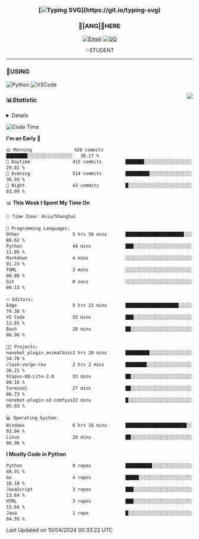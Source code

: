 <div align="center">


### [![Typing SVG](https://readme-typing-svg.herokuapp.com?size=25&duration=2500&color=8C43EA&vCenter=true&width=200&height=40&lines=%F0%9F%8C%B1ANGJustinl%F0%9F%8C%B1+!)](https://git.io/typing-svg)


### 🥛|**ANG**|🥛HERE



[![Email](https://img.shields.io/badge/Email-ANGJustin@163.com-6A5ACD?style=flat-square&logoColor=fff)](mailto:ANGJustinl@163.com)
[![QQ](https://img.shields.io/badge/QQ-77139032-98FB98?style=flat-square&logoColor=fff)](https://qm.qq.com/cgi-bin/qm/qr?k=mcs-cON_aPNfc3hO8-H7lWJHDX-5nKr7&noverify=0)




✨STUDENT 

</div>

---

### 🎨USING

![Python](https://img.shields.io/badge/-Python-blue?style=flat-square&logo=Python&logoColor=fff)
![VSCode](https://img.shields.io/badge/-VSCode-blue?style=flat-square&logo=visualstudiocode&logoColor=fff)


<a href="#">
  <img align="right" src="https://github-readme-stats.vercel.app/api?username=ANGJustinl&count_private=true&show_icons=true&hide_border=true&bg_color=15,f2f7fd,E0EAFC" />
</a>




### 📊*Statistic* 

<details>

<p align="center">
   <img src="github-metrics.svg" alt="typing-svg">
</p>

[![Github activity graph](https://github-readme-activity-graph.angforever.top/graph?username=ANGJustinl&theme=dracula)](https://github.com/ANGJustinl/ANGJustinl)

</details>

<!--START_SECTION:waka-->
![Code Time](http://img.shields.io/badge/Code%20Time-23%20hrs%201%20min-blue)

**I'm an Early 🐤** 

```text
🌞 Morning                420 commits         ████████░░░░░░░░░░░░░░░░░   30.17 % 
🌆 Daytime                415 commits         ███████░░░░░░░░░░░░░░░░░░   29.81 % 
🌃 Evening                514 commits         █████████░░░░░░░░░░░░░░░░   36.93 % 
🌙 Night                  43 commits          █░░░░░░░░░░░░░░░░░░░░░░░░   03.09 % 
```


📊 **This Week I Spent My Time On** 

```text
🕑︎ Time Zone: Asia/Shanghai

💬 Programming Languages: 
Other                    5 hrs 50 mins       ██████████████████████░░░   86.62 % 
Python                   44 mins             ███░░░░░░░░░░░░░░░░░░░░░░   11.05 % 
Markdown                 4 mins              ░░░░░░░░░░░░░░░░░░░░░░░░░   01.23 % 
TOML                     3 mins              ░░░░░░░░░░░░░░░░░░░░░░░░░   00.88 % 
Git                      0 secs              ░░░░░░░░░░░░░░░░░░░░░░░░░   00.13 % 

🔥 Editors: 
Edge                     5 hrs 21 mins       ████████████████████░░░░░   79.38 % 
VS Code                  55 mins             ███░░░░░░░░░░░░░░░░░░░░░░   13.65 % 
Bash                     28 mins             ██░░░░░░░░░░░░░░░░░░░░░░░   06.96 % 

🐱‍💻 Projects: 
nonebot_plugin_animalVoic2 hrs 20 mins       █████████░░░░░░░░░░░░░░░░   34.70 % 
clash-verge-rev          2 hrs 2 mins        ████████░░░░░░░░░░░░░░░░░   30.21 % 
Stapxs-QQ-Lite-2.0       33 mins             ██░░░░░░░░░░░░░░░░░░░░░░░   08.16 % 
Terminal                 27 mins             ██░░░░░░░░░░░░░░░░░░░░░░░   06.73 % 
nonebot-plugin-sd-comfyui22 mins             █░░░░░░░░░░░░░░░░░░░░░░░░   05.63 % 

💻 Operating System: 
Windows                  6 hrs 16 mins       ███████████████████████░░   93.04 % 
Linux                    28 mins             ██░░░░░░░░░░░░░░░░░░░░░░░   06.96 % 
```

**I Mostly Code in Python** 

```text
Python                   9 repos             ██████████░░░░░░░░░░░░░░░   40.91 % 
Go                       4 repos             █████░░░░░░░░░░░░░░░░░░░░   18.18 % 
JavaScript               3 repos             ███░░░░░░░░░░░░░░░░░░░░░░   13.64 % 
HTML                     3 repos             ███░░░░░░░░░░░░░░░░░░░░░░   13.64 % 
Java                     1 repo              █░░░░░░░░░░░░░░░░░░░░░░░░   04.55 % 
```




 Last Updated on 10/04/2024 00:33:22 UTC
<!--END_SECTION:waka-->
